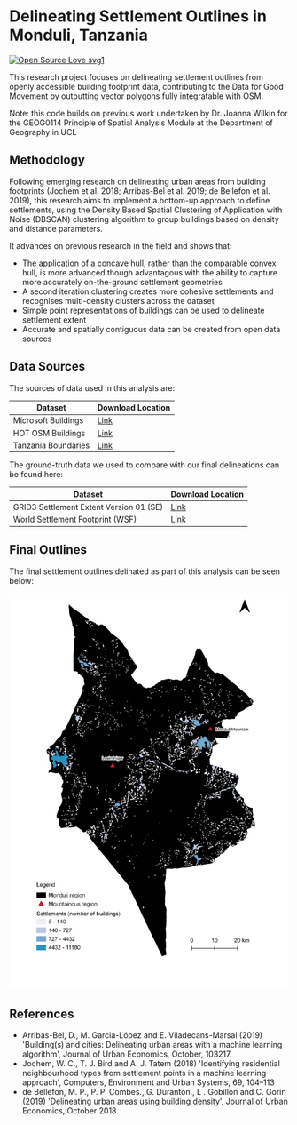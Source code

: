 # Delineating Settlement Outlines in Monduli, Tanzania #

[![Open Source Love svg1](https://badges.frapsoft.com/os/v1/open-source.svg?v=103)](https://github.com/ellerbrock/open-source-badges/)

This research project focuses on delineating settlement outlines from openly accessible building footprint data, contributing to the Data for Good Movement by outputting vector polygons fully integratable with OSM.

Note: this code builds on previous work undertaken by Dr. Joanna Wilkin for the GEOG0114 Principle of Spatial Analysis Module at the Department of Geography in UCL

## Methodology ##
Following emerging research on delineating urban areas from building footprints (Jochem et al. 2018; Arribas-Bel et al. 2019; de Bellefon et al. 2019), this research aims to implement a bottom-up approach to define settlements, using the Density Based Spatial Clustering of Application with Noise (DBSCAN) clustering algorithm to group buildings based on density and distance parameters. 

It advances on previous research in the field and shows that:
* The application of a concave hull, rather than the comparable convex hull, is more advanced though advantagous with the ability to capture more accurately on-the-ground settlement geometries
* A second iteration clustering creates more cohesive settlements and recognises multi-density clusters across the dataset
* Simple point representations of buildings can be used to delineate settlement extent
* Accurate and spatially contiguous data can be created from open data sources

## Data Sources ##
The sources of data used in this analysis are:

Dataset              | Download Location
---------------------| ------------------
Microsoft Buildings  | [Link](https://github.com/microsoft/Uganda-Tanzania-Building-Footprints, "Link")
HOT OSM Buildings    | [Link](https://data.humdata.org/dataset/hotosm_tza_buildings, "Link")
Tanzania Boundaries  | [Link](https://gadm.org/download_country_v3.html, "Link")

The ground-truth data we used to compare with our final delineations can be found here:

Dataset                                 | Download Location
----------------------------------------| ------------------
GRID3 Settlement Extent Version 01 (SE) | [Link](https://data.grid3.org/search?tags=all(Settlement%20Extents,TZA), "Link")
World Settlement Footprint (WSF)        | [Link](https://figshare.com/articles/dataset/World_Settlement_Footprint_WSF_2015/10048412, "Link")


## Final Outlines ##

The final settlement outlines delinated as part of this analysis can be seen below:

![image](https://github.com/KKCV6/dissertation/blob/main/images/settlements_github.PNG)

## References ##
* Arribas-Bel, D., M. Garcia-López and E. Viladecans-Marsal (2019) 'Building(s) and cities: Delineating urban areas with a machine learning algorithm', Journal of Urban Economics, October, 103217.
* Jochem, W. C., T. J. Bird and A. J. Tatem (2018) 'Identifying residential neighbourhood types from settlement points in a machine learning approach', Computers, Environment and Urban Systems, 69, 104–113
* de Bellefon, M. P., P. P. Combes., G. Duranton., L . Gobillon and C. Gorin (2019) 'Delineating urban areas using building density', Journal of Urban Economics, October 2018.
